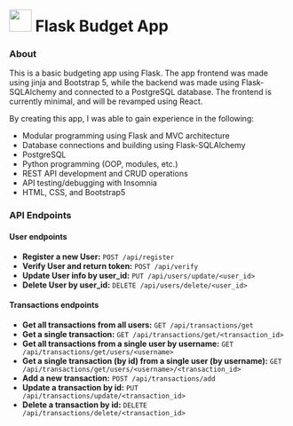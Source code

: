 # <img src="https://github.com/dpCTwork/FlaskApp/assets/128423686/70b980d5-e222-46e4-8dc2-f46a38c4df20" width="40" height="40"> Flask Budget App

### About 

This is a basic budgeting app using Flask. The app frontend was made using jinja and Bootstrap 5, while the backend was made using Flask-SQLAlchemy and connected to a PostgreSQL database. The frontend is currently minimal, and will be revamped using React.

By creating this app, I was able to gain experience in the following:

- Modular programming using Flask and MVC architecture
- Database connections and building using Flask-SQLAlchemy
- PostgreSQL
- Python programming (OOP, modules, etc.)
- REST API development and CRUD operations
- API testing/debugging with Insomnia
- HTML, CSS, and Bootstrap5

### API Endpoints

#### User endpoints

- **Register a new User:** `POST /api/register`
- **Verify User and return token:** `POST /api/verify`
- **Update User info by user_id:** `PUT /api/users/update/<user_id>`
- **Delete User by user_id:** `DELETE /api/users/delete/<user_id>`

#### Transactions endpoints

- **Get all transactions from all users:** `GET /api/transactions/get`
- **Get a single transaction:** `GET /api/transactions/get/<transaction_id>`
- **Get all transactions from a single user by username:** `GET /api/transactions/get/users/<username>`
- **Get a single transaction (by id) from a single user (by username):** `GET /api/transactions/get/users/<username>/<transaction_id>`
- **Add a new transaction:** `POST /api/transactions/add`
- **Update a transaction by id:** `PUT /api/transactions/update/<transaction_id>`
- **Delete a transaction by id:** `DELETE /api/transactions/delete/<transaction_id>`

